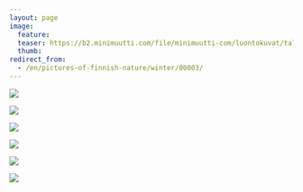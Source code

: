 ```yaml
---
layout: page
image:
  feature:
  teaser: https://b2.minimuutti.com/file/minimuutti-com/luontokuvat/talvi/IMG_0605-245px.jpg
  thumb:
redirect_from:
  - /en/pictures-of-finnish-nature/winter/00003/
---
```


![](https://b2.minimuutti.com/file/minimuutti-com/luontokuvat/talvi/IMG_0604-800px.jpg)

![](https://b2.minimuutti.com/file/minimuutti-com/luontokuvat/talvi/IMG_0603-800px.jpg)

![](https://b2.minimuutti.com/file/minimuutti-com/luontokuvat/talvi/IMG_0608-800px.jpg)

![](https://b2.minimuutti.com/file/minimuutti-com/luontokuvat/talvi/IMG_0605-800px.jpg)

![](https://b2.minimuutti.com/file/minimuutti-com/luontokuvat/talvi/IMG_0610-800px.jpg)

![](https://b2.minimuutti.com/file/minimuutti-com/luontokuvat/talvi/IMG_0607-800px.jpg)
